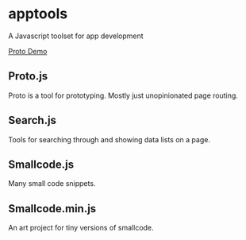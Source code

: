 # apptools
A Javascript toolset for app development


[Proto Demo](https://bronkula.github.io/apptools/proto/)


## Proto.js
Proto is a tool for prototyping. Mostly just unopinionated page routing.

## Search.js
Tools for searching through and showing data lists on a page.

## Smallcode.js
Many small code snippets.
## Smallcode.min.js
An art project for tiny versions of smallcode.